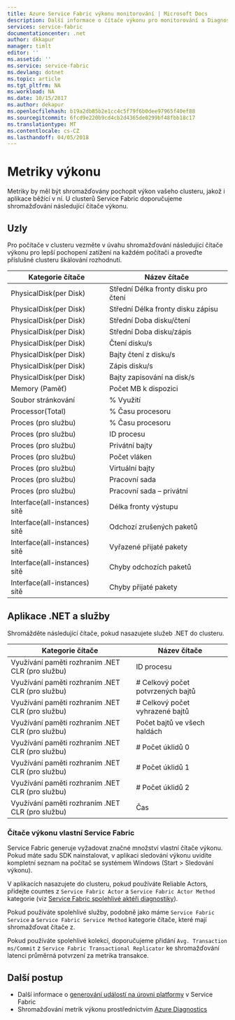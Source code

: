 ```yaml
---
title: Azure Service Fabric výkonu monitorování | Microsoft Docs
description: Další informace o čítače výkonu pro monitorování a Diagnostika Azure Service Fabric clusterů.
services: service-fabric
documentationcenter: .net
author: dkkapur
manager: timlt
editor: ''
ms.assetid: ''
ms.service: service-fabric
ms.devlang: dotnet
ms.topic: article
ms.tgt_pltfrm: NA
ms.workload: NA
ms.date: 10/15/2017
ms.author: dekapur
ms.openlocfilehash: b19a2db85b2e1cc4c5f79f6b0dee97965f40ef88
ms.sourcegitcommit: 6fcd9e220b9cd4cb2d4365de0299bf48fbb18c17
ms.translationtype: MT
ms.contentlocale: cs-CZ
ms.lasthandoff: 04/05/2018
---
```

# <a name="performance-metrics"></a>Metriky výkonu

Metriky by měl být shromažďovány pochopit výkon vašeho clusteru, jakož i aplikace běžící v ní. U clusterů Service Fabric doporučujeme shromažďování následující čítače výkonu.

## <a name="nodes"></a>Uzly

Pro počítače v clusteru vezměte v úvahu shromažďování následující čítače výkonu pro lepší pochopení zatížení na každém počítači a proveďte příslušné clusteru škálování rozhodnutí.

| Kategorie čítače | Název čítače |
| --- | --- |
| PhysicalDisk(per Disk) | Střední Délka fronty disku pro čtení |
| PhysicalDisk(per Disk) | Střední Délka fronty disku zápisu |
| PhysicalDisk(per Disk) | Střední Doba disku/čtení |
| PhysicalDisk(per Disk) | Střední Doba disku/zápis |
| PhysicalDisk(per Disk) | Čtení disku/s |
| PhysicalDisk(per Disk) | Bajty čtení z disku/s |
| PhysicalDisk(per Disk) | Zápis disku/s |
| PhysicalDisk(per Disk) | Bajty zapisování na disk/s |
| Memory (Paměť) | Počet MB k dispozici |
| Soubor stránkování | % Využití |
| Processor(Total) | % Času procesoru |
| Proces (pro službu) | % Času procesoru |
| Proces (pro službu) | ID procesu |
| Proces (pro službu) | Privátní bajty |
| Proces (pro službu) | Počet vláken |
| Proces (pro službu) | Virtuální bajty |
| Proces (pro službu) | Pracovní sada |
| Proces (pro službu) | Pracovní sada – privátní |
| Interface(all-instances) sítě | Délka fronty výstupu |
| Interface(all-instances) sítě | Odchozí zrušených paketů |
| Interface(all-instances) sítě | Vyřazené přijaté pakety |
| Interface(all-instances) sítě | Chyby odchozích paketů |
| Interface(all-instances) sítě | Chyby přijaté pakety |

## <a name="net-applications-and-services"></a>Aplikace .NET a služby

Shromážděte následující čítače, pokud nasazujete služeb .NET do clusteru. 

| Kategorie čítače | Název čítače |
| --- | --- |
| Využívání paměti rozhraním .NET CLR (pro službu) | ID procesu |
| Využívání paměti rozhraním .NET CLR (pro službu) | # Celkový počet potvrzených bajtů |
| Využívání paměti rozhraním .NET CLR (pro službu) | # Celkový počet vyhrazené bajtů |
| Využívání paměti rozhraním .NET CLR (pro službu) | Počet bajtů ve všech haldách |
| Využívání paměti rozhraním .NET CLR (pro službu) | # Počet úklidů 0 |
| Využívání paměti rozhraním .NET CLR (pro službu) | # Počet úklidů 1 |
| Využívání paměti rozhraním .NET CLR (pro službu) | # Počet úklidů 2 |
| Využívání paměti rozhraním .NET CLR (pro službu) | Čas |

### <a name="service-fabrics-custom-performance-counters"></a>Čítače výkonu vlastní Service Fabric

Service Fabric generuje vyžadovat značné množství vlastní čítače výkonu. Pokud máte sadu SDK nainstalovat, v aplikaci sledování výkonu uvidíte kompletní seznam na počítač se systémem Windows (Start > Sledování výkonu). 

V aplikacích nasazujete do clusteru, pokud používáte Reliable Actors, přidejte countes z `Service Fabric Actor` a `Service Fabric Actor Method` kategorie (viz [Service Fabric spolehlivé aktéři diagnostiky](service-fabric-reliable-actors-diagnostics.md)).

Pokud používáte spolehlivé služby, podobně jako máme `Service Fabric Service` a `Service Fabric Service Method` kategorie čítače, které mají shromažďovat čítače z. 

Pokud používáte spolehlivé kolekcí, doporučujeme přidání `Avg. Transaction ms/Commit` z `Service Fabric Transactional Replicator` ke shromažďování latenci průměrná potvrzení za metrika transakce.


## <a name="next-steps"></a>Další postup

* Další informace o [generování událostí na úrovni platformy](service-fabric-diagnostics-event-generation-infra.md) v Service Fabric
* Shromažďování metrik výkonu prostřednictvím [Azure Diagnostics](service-fabric-diagnostics-event-aggregation-wad.md)
